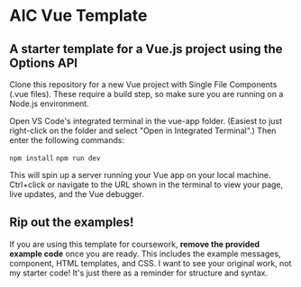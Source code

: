 # AIC Vue Template
## A starter template for a Vue.js project using the Options API

Clone this repository for a new Vue project with Single File Components (.vue files). These require a build step, so make sure you are running on a Node.js environment.

Open VS Code's integrated terminal in the vue-app folder. (Easiest to just right-click on the folder and select "Open in Integrated Terminal".) Then enter the following commands:

```npm install```
```npm run dev```

This will spin up a server running your Vue app on your local machine. Ctrl+click or navigate to the URL shown in the terminal to view your page, live updates, and the Vue debugger.

## Rip out the examples!

If you are using this template for coursework, **remove the provided example code** once you are ready. This includes the example messages, component, HTML templates, and CSS. I want to see your original work, not my starter code! It's just there as a reminder for structure and syntax. 